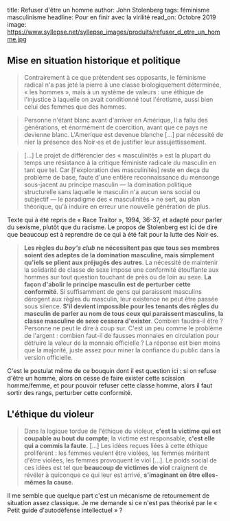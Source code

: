 title: Refuser d'être un homme
author:  John Stolenberg
tags: féminisme
         masculinisme
headline: Pour en finir avec la virilité
read_on: Octobre 2019
image: https://www.syllepse.net/syllepse_images/produits/refuser_d_etre_un_homme.jpg

## Mise en situation historique et politique

> Contrairement à ce que prétendent ses opposants, le féminisme radical n'a pas jeté la pierre à une classe biologiquement déterminée, « les hommes », mais à un système de valeurs :  une éthique de l'injustice à laquelle on avait conditionné tout l'érotisme, aussi bien celui des femmes que des hommes.

> Personne n'étant blanc avant d'arriver en Amérique, Il a fallu des générations, et énormément de coercition, avant que ce pays ne devienne blanc. L'Amerique est devenue blanche […] par nécessité de nier la présence des Noir⋅es et de justifier leur assujettissement.

>[…] Le projet de différencier des « masculinités » est la plupart du temps une résistance à la critique féministe radicale du masculin en tant que tel. Car [l'exploration des masculinités] reste en deça du problème de base, faute d'une entière reconnaissance du mensonge sous-jacent au principe masculin — la domination politique structurelle sans laquelle le masculin n'a aucun sens social ou subjectif — le paradigme des « masculinités » ne sert, au plan théorique, qu'à induire en erreur une nouvelle génération de plus.

Texte qui à été repris de « Race Traitor », 1994, 36-37, et adapté pour parler du sexisme, plutôt que du racisme. Le propos de Stolenberg est ici de dire que beaucoup est à reprendre de ce qui à été fait pour la lutte des Noir⋅es.

> **Les règles du *boy's club* ne nécessitent pas que tous ses membres soient des adeptes de la domination masculine, mais simplement qu'iels se plient aux préjugés des autres**. La nécessité de maintenir la solidarité de classe de sexe impose une conformité étouffante aux hommes sur tout question touchant de près ou de loin au sexe.
> **La façon d'abolir le principe masculin est de perturber cette conformité**. Si suffisamment de gens qui paraissent masculins dérogent aux règles du masculin, leur existence ne peut être passée sous silence. **S'il devient impossible pour les tenants des règles du masculin de parler au nom de tous ceux qui paraissent masculins, la classe masculine de sexe cessera d'exister**. Combien faudra-il être ? Personne ne peut le dire à coup sur. C'est un peu comme le problème de l'argent : combien faut-il de fausses monnaies en circulation pour détruire la valeur de la monnaie officielle ? La réponse est bien moins que la majorité, juste assez pour miner la confiance du public dans la version officielle. 

C'est le postulat même de ce bouquin dont il est question ici : si on refuse d'être un homme, alors on cesse de faire exister cette scission homme/femme, et pour pouvoir refuser cette classe homme, alors il faut sortir des rangs, perturber cette conformité.

## L'éthique du violeur

> Dans la logique tordue de l'éthique du violeur, **c'est la victime qui est coupable au bout du compte**; la victime est responsable, **c'est elle qui a commis la faute**. […] Les idées reçues liées à cette éthique prolifèrent : les femmes veulent être violées, les femmes méritent d'être violées, les femmes provoquent le viol […]. Le poids social de ces idées est tel que **beaucoup de victimes de viol** craignent de révéler à quiconque ce qui leur est arrivé, **s'imaginant en être elles-mêmes la cause**.

Il me semble que quelque part c'est un mécanisme de retournement de situation assez classique. Je me demande si ce n'est pas théorisé par le « Petit guide d'autodéfense intellectuel » ?

